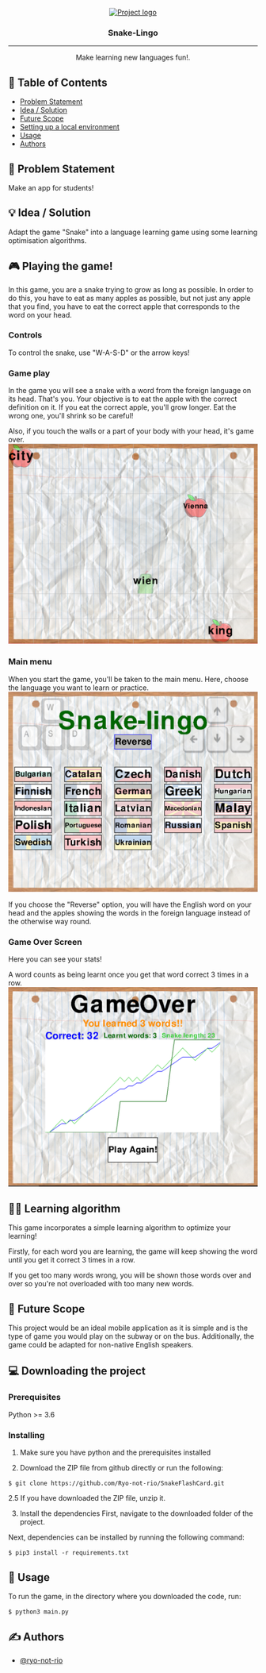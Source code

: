 <p align="center">
  <a href="" rel="noopener">
 <img src="https://i.imgur.com/AZ2iWek.png" alt="Project logo"></a>
</p>
<h3 align="center">Snake-Lingo</h3>

<div align="center">

</div>

---

<p align="center"> Make learning new languages fun!.
    <br> 
</p>

## 📝 Table of Contents

- [Problem Statement](#problem_statement)
- [Idea / Solution](#idea)
- [Future Scope](#future_scope)
- [Setting up a local environment](#getting_started)
- [Usage](#usage)
- [Authors](#authors)

## 🧐 Problem Statement <a name = "problem_statement"></a>

Make an app for students!

## 💡 Idea / Solution <a name = "idea"></a>

Adapt the game "Snake" into a language learning game using some learning optimisation algorithms.

## 🎮 Playing the game!
In this game, you are a snake trying to grow as long as possible. In order to do this,
you have to eat as many apples as possible, but not just any apple that you find,
you have to eat the correct apple that corresponds to the word on your head.

### Controls
To control the snake, use "W-A-S-D" or the arrow keys!

### Game play
In the game you will see a snake with a word from the foreign language on its head. That's you.
Your objective is to eat the apple with the correct definition on it.
If you eat the correct apple, you'll grow longer. Eat the wrong one, you'll shrink so be careful!

Also, if you touch the walls or a part of your body with your head, it's game over.
<img src="/images/game.PNG">

### Main menu
When you start the game, you'll be taken to the main menu.
Here, choose the language you want to learn or practice.
<img src="/images/menu.PNG">

If you choose the "Reverse" option, you will have the English word on your head and the apples showing 
the words in the foreign language instead of the otherwise way round.

### Game Over Screen
Here you can see your stats!

A word counts as being learnt once you get that word correct 3 times in a row.
<img src="/images/gameover.PNG">


## 👨‍💻 Learning algorithm
This game incorporates a simple learning algorithm to optimize your learning!

Firstly, for each word you are learning, the game will keep showing the word until
you get it correct 3 times in a row.

If you get too many words wrong, you will be shown those words over and over so you're
not overloaded with too many new words.


## 🚀 Future Scope <a name = "future_scope"></a>
This project would be an ideal mobile application as it is simple and is the type of game you would
play on the subway or on the bus.
Additionally, the game could be adapted for non-native English speakers.

## 💻 Downloading the project <a name = "getting_started"></a>

### Prerequisites
Python >= 3.6

### Installing
1. Make sure you have python and the prerequisites installed

2. Download the ZIP file from github directly or run the following:

```
$ git clone https://github.com/Ryo-not-rio/SnakeFlashCard.git
```

2.5 If you have downloaded the ZIP file, unzip it.

3. Install the dependencies
First, navigate to the downloaded folder of the project.

Next, dependencies can be installed by running the following command:
```
$ pip3 install -r requirements.txt
```

## 🎈 Usage <a name="usage"></a>
To run the game, in the directory where you downloaded the code,
run:
```
$ python3 main.py
```

## ✍️ Authors <a name = "authors"></a>

- [@ryo-not-rio](https://github.com/ryo-not-rio)
